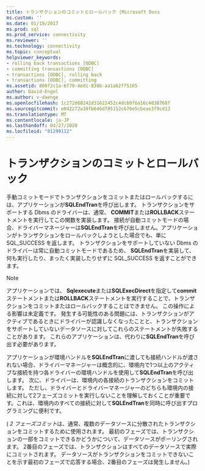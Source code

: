 ```yaml
---
title: トランザクションのコミットとロールバック |Microsoft Docs
ms.custom: ''
ms.date: 01/19/2017
ms.prod: sql
ms.prod_service: connectivity
ms.reviewer: ''
ms.technology: connectivity
ms.topic: conceptual
helpviewer_keywords:
- rolling back transactions [ODBC]
- committing transactions [ODBC]
- transactions [ODBC], rolling back
- transactions [ODBC], committing
ms.assetid: 800f2c1a-6f79-4ed1-830b-aa1a62ff5165
author: David-Engel
ms.author: v-daenge
ms.openlocfilehash: 1c272d60242d31622452c4dcb0f6a16c4838768f
ms.sourcegitcommit: e042272a38fb646df05152c676e5cbeae3f9cd13
ms.translationtype: MT
ms.contentlocale: ja-JP
ms.lasthandoff: 04/27/2020
ms.locfileid: "81299112"
---
```

# <a name="committing-and-rolling-back-transactions"></a>トランザクションのコミットとロールバック
手動コミットモードでトランザクションをコミットまたはロールバックするには、アプリケーションが**SQLEndTran**を呼び出します。 トランザクションをサポートする Dbms のドライバーは、通常、 **COMMIT**または**ROLLBACK**ステートメントを実行してこの関数を実装します。 接続が自動コミットモードの場合、ドライバーマネージャーは**SQLEndTran**を呼び出しません。アプリケーションがトランザクションをロールバックしようとした場合でも、単に SQL_SUCCESS を返します。 トランザクションをサポートしていない Dbms のドライバーは常に自動コミットモードであるため、 **SQLEndTran**を実装して、何も実行したり、まったく実装したりせずに SQL_SUCCESS を返すことができます。  
  
> [!NOTE]  
>  アプリケーションでは、 **Sqlexecute**または**SQLExecDirect**を指定して**commit**ステートメントまたは**ROLLBACK**ステートメントを実行することで、トランザクションをコミットまたはロールバックすることはできません。 この操作による影響は未定義です。 発生する可能性のある問題には、トランザクションがアクティブであるときにドライバーが認識しなくなったことと、トランザクションをサポートしていないデータソースに対してこれらのステートメントが失敗することがあります。 これらのアプリケーションは、代わりに**SQLEndTran**を呼び出す必要があります。  
  
 アプリケーションが環境ハンドルを**SQLEndTran**に渡しても接続ハンドルが渡されない場合、ドライバーマネージャーは概念的に、環境内で1つ以上のアクティブな接続を持つ各ドライバーの環境ハンドルを使用して**SQLEndTran**を呼び出します。 次に、ドライバーは、環境内の各接続のトランザクションをコミットします。 ただし、ドライバーとドライバーマネージャーのどちらも環境内の接続に対して2フェーズコミットを実行しないことを理解しておくことが重要です。これは、環境内のすべての接続に対して**SQLEndTran**を同時に呼び出すプログラミングに便利です。  
  
 ( *2 フェーズコミット*は、通常、複数のデータソースに分散されたトランザクションをコミットするために使用されます。 最初のフェーズでは、トランザクションの一部をコミットできるかどうかについて、データソースがポーリングされます。 2番目のフェーズでは、トランザクションはすべてのデータソースで実際にコミットされます。 データソースがトランザクションをコミットできないことを示す最初のフェーズで応答する場合、2番目のフェーズは発生しません。)
